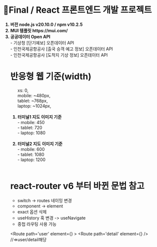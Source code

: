 # 🫧Final / React 프론트엔드 개발 프로젝트
<ol>
<strong><li>버전 node.js v20.10.0 / npm v10.2.5</li> </strong>
<strong><li>MUI 템플릿 https://mui.com/</li></strong>
<strong><li>공공데이터 Open API</li></strong>
- 기상청 [단기예보] 오픈데이터 API  <br/>
- 인천국제공항공사 [출국 승객 예고 정보] 오픈데이터 API  <br/>
- 인천국제공항공사 [도착지 기상 정보] 오픈데이터 API  <br/>

# 반응형 웹 기준(width)
<ol>
 xs: 0, <br/>
 mobile: ~480px, <br/>
 tablet: ~768px, <br/>
 laptop: ~1024px, <br/><br/>
<strong><li>터미널1 지도 이미지 기준</li></strong>
- mobile: 450 <br/>
- tablet: 720 <br/>
- laptop: 1080 <br/><br/>
<strong><li>터미널2 지도 이미지 기준</li></strong>
- mobile: 600 <br/>
- tablet: 1080 <br/>
- laptop: 1200 <br/><br/>
</ol>

# react-router v6 부터 바뀐 문법 참고
- switch -> routes 네이밍 변경
- component -> element
- exact 옵션 삭제
- useHistory 훅 변경 -> useNavigate
- 중첩 라우팅 사용 가능

<Route path='user' element={<User />} >
  <Route path='detail' element={<UserDetail />} />   //=>user/detail해당
</Route>
